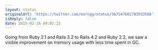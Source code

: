 ```yaml
---
layout: status
originalUrl: 'https://twitter.com/marcgg/status/567247602781933568'
isReply: false
date: 2015-02-16 09:02:22
---
```


Going from Ruby 2.1 and Rails 3.2 to Rails 4.2 and Ruby 2.2, we saw a visible improvement on memory usage with less time spent in GC.
